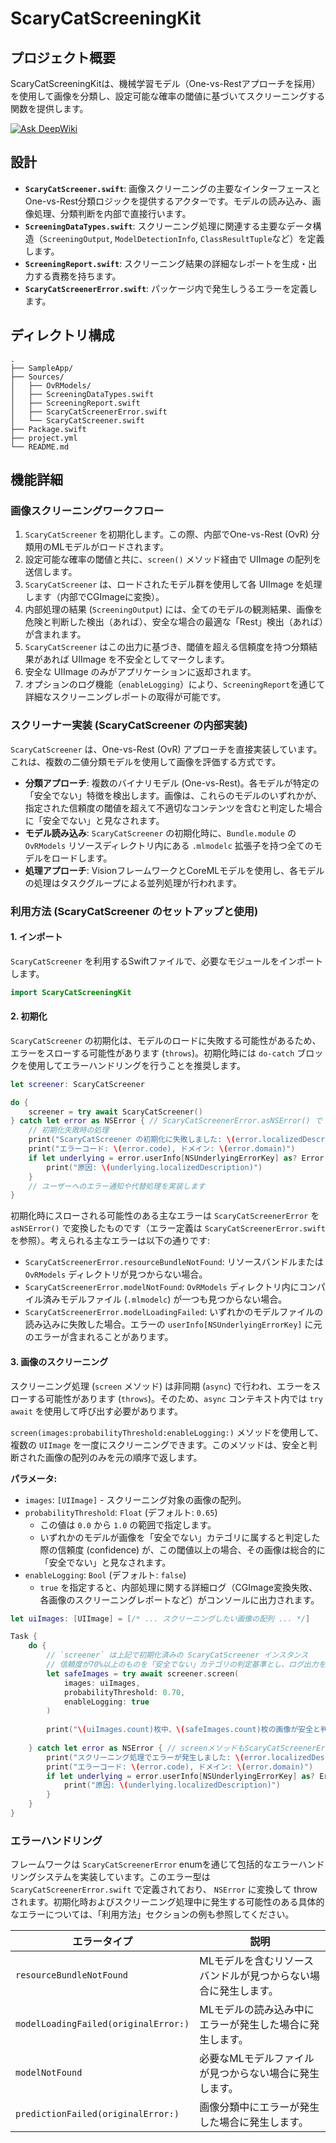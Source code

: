 # ScaryCatScreeningKit

## プロジェクト概要

ScaryCatScreeningKitは、機械学習モデル（One-vs-Restアプローチを採用）を使用して画像を分類し、設定可能な確率の閾値に基づいてスクリーニングする関数を提供します。

[![Ask DeepWiki](https://deepwiki.com/badge.svg)](https://deepwiki.com/aktrh/scary-cat-screening-kit)

## 設計

*   **`ScaryCatScreener.swift`**: 画像スクリーニングの主要なインターフェースとOne-vs-Rest分類ロジックを提供するアクターです。モデルの読み込み、画像処理、分類判断を内部で直接行います。
*   **`ScreeningDataTypes.swift`**: スクリーニング処理に関連する主要なデータ構造（`ScreeningOutput`, `ModelDetectionInfo`, `ClassResultTuple`など）を定義します。
*   **`ScreeningReport.swift`**: スクリーニング結果の詳細なレポートを生成・出力する責務を持ちます。
*   **`ScaryCatScreenerError.swift`**: パッケージ内で発生しうるエラーを定義します。

## ディレクトリ構成

```tree
.
├── SampleApp/
├── Sources/
│   ├── OvRModels/          
│   ├── ScreeningDataTypes.swift 
│   ├── ScreeningReport.swift      
│   ├── ScaryCatScreenerError.swift
│   └── ScaryCatScreener.swift
├── Package.swift
├── project.yml
└── README.md
```

## 機能詳細

### 画像スクリーニングワークフロー

1.  `ScaryCatScreener` を初期化します。この際、内部でOne-vs-Rest (OvR) 分類用のMLモデルがロードされます。
2.  設定可能な確率の閾値と共に、`screen()` メソッド経由で UIImage の配列を送信します。
3.  `ScaryCatScreener` は、ロードされたモデル群を使用して各 UIImage を処理します（内部でCGImageに変換）。
4.  内部処理の結果 (`ScreeningOutput`) には、全てのモデルの観測結果、画像を危険と判断した検出（あれば）、安全な場合の最適な「Rest」検出（あれば）が含まれます。
5.  `ScaryCatScreener` はこの出力に基づき、閾値を超える信頼度を持つ分類結果があれば UIImage を不安全としてマークします。
6.  安全な UIImage のみがアプリケーションに返却されます。
7.  オプションのログ機能（`enableLogging`）により、`ScreeningReport`を通じて詳細なスクリーニングレポートの取得が可能です。

### スクリーナー実装 (ScaryCatScreener の内部実装)

`ScaryCatScreener` は、One-vs-Rest (OvR) アプローチを直接実装しています。これは、複数の二値分類モデルを使用して画像を評価する方式です。

*   **分類アプローチ**: 複数のバイナリモデル (One-vs-Rest)。各モデルが特定の「安全でない」特徴を検出します。画像は、これらのモデルのいずれかが、指定された信頼度の閾値を超えて不適切なコンテンツを含むと判定した場合に「安全でない」と見なされます。
*   **モデル読み込み**: `ScaryCatScreener` の初期化時に、`Bundle.module` の `OvRModels` リソースディレクトリ内にある `.mlmodelc` 拡張子を持つ全てのモデルをロードします。
*   **処理アプローチ**: VisionフレームワークとCoreMLモデルを使用し、各モデルの処理はタスクグループによる並列処理が行われます。

### 利用方法 (ScaryCatScreener のセットアップと使用)

#### 1. インポート

`ScaryCatScreener` を利用するSwiftファイルで、必要なモジュールをインポートします。

```swift
import ScaryCatScreeningKit
```

#### 2. 初期化

`ScaryCatScreener` の初期化は、モデルのロードに失敗する可能性があるため、エラーをスローする可能性があります (`throws`)。初期化時には `do-catch` ブロックを使用してエラーハンドリングを行うことを推奨します。

```swift
let screener: ScaryCatScreener

do {
    screener = try await ScaryCatScreener()
} catch let error as NSError { // ScaryCatScreenerError.asNSError() で NSError がスローされる
    // 初期化失敗時の処理
    print("ScaryCatScreener の初期化に失敗しました: \(error.localizedDescription)")
    print("エラーコード: \(error.code), ドメイン: \(error.domain)")
    if let underlying = error.userInfo[NSUnderlyingErrorKey] as? Error {
        print("原因: \(underlying.localizedDescription)")
    }
    // ユーザーへのエラー通知や代替処理を実装します
}
```

初期化時にスローされる可能性のある主なエラーは `ScaryCatScreenerError` を `asNSError()` で変換したものです（エラー定義は `ScaryCatScreenerError.swift` を参照）。考えられる主なエラーは以下の通りです:
-   `ScaryCatScreenerError.resourceBundleNotFound`: リソースバンドルまたは `OvRModels` ディレクトリが見つからない場合。
-   `ScaryCatScreenerError.modelNotFound`: `OvRModels` ディレクトリ内にコンパイル済みモデルファイル (`.mlmodelc`) が一つも見つからない場合。
-   `ScaryCatScreenerError.modelLoadingFailed`: いずれかのモデルファイルの読み込みに失敗した場合。エラーの `userInfo[NSUnderlyingErrorKey]` に元のエラーが含まれることがあります。

#### 3. 画像のスクリーニング

スクリーニング処理 (`screen` メソッド) は非同期 (`async`) で行われ、エラーをスローする可能性があります (`throws`)。そのため、`async` コンテキスト内では `try await` を使用して呼び出す必要があります。

`screen(images:probabilityThreshold:enableLogging:)` メソッドを使用して、複数の `UIImage` を一度にスクリーニングできます。このメソッドは、安全と判断された画像の配列のみを元の順序で返します。

**パラメータ:**

-   `images`: `[UIImage]` - スクリーニング対象の画像の配列。
-   `probabilityThreshold`: `Float` (デフォルト: `0.65`)
    -   この値は `0.0` から `1.0` の範囲で指定します。
    -   いずれかのモデルが画像を「安全でない」カテゴリに属すると判定した際の信頼度 (confidence) が、この閾値以上の場合、その画像は総合的に「安全でない」と見なされます。
-   `enableLogging`: `Bool` (デフォルト: `false`)
    -   `true` を指定すると、内部処理に関する詳細ログ（CGImage変換失敗、各画像のスクリーニングレポートなど）がコンソールに出力されます。

```swift
let uiImages: [UIImage] = [/* ... スクリーニングしたい画像の配列 ... */] 

Task {
    do {
        // `screener` は上記で初期化済みの ScaryCatScreener インスタンス
        // 信頼度が70%以上のものを「安全でない」カテゴリの判定基準とし、ログ出力を有効にする例
        let safeImages = try await screener.screen(
            images: uiImages, 
            probabilityThreshold: 0.70, 
            enableLogging: true
        )
        
        print("\(uiImages.count)枚中、\(safeImages.count)枚の画像が安全と判定されました。")
        
    } catch let error as NSError { // screenメソッドもScaryCatScreenerError.asNSError()でNSErrorをスローすることがある
        print("スクリーニング処理でエラーが発生しました: \(error.localizedDescription)")
        print("エラーコード: \(error.code), ドメイン: \(error.domain)")
        if let underlying = error.userInfo[NSUnderlyingErrorKey] as? Error {
            print("原因: \(underlying.localizedDescription)")
        }
    }
}
```

### エラーハンドリング

フレームワークは `ScaryCatScreenerError` enumを通じて包括的なエラーハンドリングシステムを実装しています。このエラー型は `ScaryCatScreenerError.swift` で定義されており、 `NSError` に変換して throw されます。初期化時およびスクリーニング処理中に発生する可能性のある具体的なエラーについては、「利用方法」セクションの例も参照してください。

| エラータイプ                       | 説明                                                         |
| -------------------------------- | ------------------------------------------------------------ |
| `resourceBundleNotFound`         | MLモデルを含むリソースバンドルが見つからない場合に発生します。     |
| `modelLoadingFailed(originalError:)` | MLモデルの読み込み中にエラーが発生した場合に発生します。           |
| `modelNotFound`                  | 必要なMLモデルファイルが見つからない場合に発生します。             |
| `predictionFailed(originalError:)`   | 画像分類中にエラーが発生した場合に発生します。                   |

